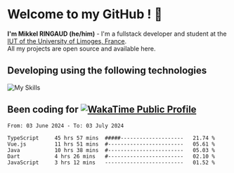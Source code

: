 # Welcome to my GitHub ! 🌃
**I'm Mikkel RINGAUD (he/him)** - I'm a fullstack developer and student at the [IUT of the University of Limoges, France](https://iut.unilim.fr). \
All my projects are open source and available here.

## Developing using the following technologies

![My Skills](https://skillicons.dev/icons?i=dart,solidjs,pnpm,nodejs,ts,js,vercel,html,css,astro,git,md,discord,electron,figma,obsidian,github,windows,arch,bash,bun,c,cloudflare,linux,py,tailwind,vscode,nginx,npm,tauri,vite,zig,yarn,windicss&theme=dark)


## Been coding for [![WakaTime Public Profile](https://wakatime.com/badge/user/0839e595-e07a-435c-8d59-ed95f2a3d6dd.svg?style=flat-square)](https://wakatime.com/@0839e595-e07a-435c-8d59-ed95f2a3d6dd)

<!--START_SECTION:waka-->

```plain
From: 03 June 2024 - To: 03 July 2024

TypeScript     45 hrs 57 mins  #####--------------------   21.74 %
Vue.js         11 hrs 51 mins  #------------------------   05.61 %
Java           10 hrs 38 mins  #------------------------   05.03 %
Dart           4 hrs 26 mins   #------------------------   02.10 %
JavaScript     3 hrs 12 mins   -------------------------   01.52 %
```

<!--END_SECTION:waka-->
